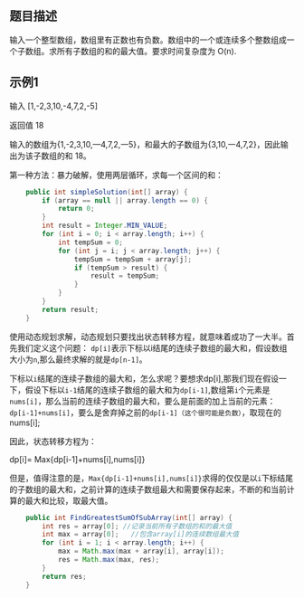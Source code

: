 ## 题目描述
输入一个整型数组，数组里有正数也有负数。数组中的一个或连续多个整数组成一个子数组。求所有子数组的和的最大值。要求时间复杂度为 O(n).

## 示例1
输入
[1,-2,3,10,-4,7,2,-5]

返回值
18

输入的数组为{1,-2,3,10,—4,7,2,一5}，和最大的子数组为{3,10,一4,7,2}，因此输出为该子数组的和 18。 


第一种方法：暴力破解，使用两层循环，求每一个区间的和：

``` java
    public int simpleSolution(int[] array) {
        if (array == null || array.length == 0) {
            return 0;
        }
        int result = Integer.MIN_VALUE;
        for (int i = 0; i < array.length; i++) {
            int tempSum = 0;
            for (int j = i; j < array.length; j++) {
                tempSum = tempSum + array[j];
                if (tempSum > result) {
                    result = tempSum;
                }
            }
        }
        return result;
    }
```

使用动态规划求解，动态规划只要找出状态转移方程，就意味着成功了一大半。首先我们定义这个问题：
`dp[i]`表示下标以i结尾的连续子数组的最大和，假设数组大小为`n`,那么最终求解的就是`dp[n-1]`。

下标以`i`结尾的连续子数组的最大和，怎么求呢？要想求dp[i],那我们现在假设一下，假设下标以`i-1`结尾的连续子数组的最大和为`dp[i-1]`,数组第`i`个元素是`nums[i]`，那么当前的连续子数组的最大和，要么是前面的加上当前的元素：`dp[i-1]+nums[i]`，要么是舍弃掉之前的`dp[i-1]（这个很可能是负数）`，取现在的nums[i];

因此，状态转移方程为：

dp[i]= Max{dp[i-1]+nums[i],nums[i]}


但是，值得注意的是，`Max{dp[i-1]+nums[i],nums[i]}`求得的仅仅是以`i`下标结尾的子数组的最大和，之前计算的连续子数组最大和需要保存起来，不断的和当前计算的最大和比较，取最大值。
``` java
    public int FindGreatestSumOfSubArray(int[] array) {
        int res = array[0]; //记录当前所有子数组的和的最大值
        int max = array[0];   //包含array[i]的连续数组最大值
        for (int i = 1; i < array.length; i++) {
            max = Math.max(max + array[i], array[i]);
            res = Math.max(max, res);
        }
        return res;
    }
```

